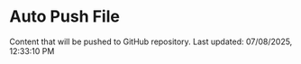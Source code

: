 # Auto Push File

Content that will be pushed to GitHub repository.
Last updated: 07/08/2025, 12:33:10 PM